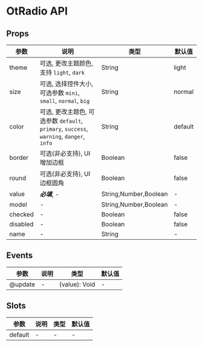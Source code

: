 # OtRadio API

## Props

| 参数 | 说明 | 类型 | 默认值 |
| --- | --- | --- | --- |
| theme | 可选, 更改主题颜色, 支持 `light`, `dark` | String | light |
| size | 可选, 选择控件大小, 可选参数 `mini`, `small`, `normal`, `big` | String | normal |
| color | 可选, 更改主题色, 可选参数 `default`, `primary`, `success`, `warning`, `danger`, `info` | String | default |
| border | 可选(非必支持), UI增加边框 | Boolean | false |
| round | 可选(非必支持), UI边框圆角 | Boolean | false |
| value | ***必填***, - | String,Number,Boolean | - |
| model | - | String,Number,Boolean | - |
| checked | - | Boolean | false |
| disabled | - | Boolean | false |
| name | - | String | - |

## Events

| 参数 | 说明 | 类型 | 默认值 |
| --- | --- | --- | --- |
| @update | - | (value): Void | - |

## Slots

| 参数 | 说明 | 类型 | 默认值 |
| --- | --- | --- | --- |
| default | - | - | - |

